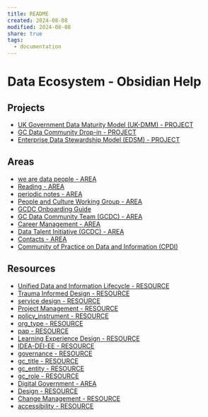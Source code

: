```yaml
---
title: README
created: 2024-08-08
modified: 2024-08-08
share: true
tags:
  - documentation
---
```

# Data Ecosystem - Obsidian Help

## Projects
- [UK Government Data Maturity Model (UK-DMM) - PROJECT](../UK%20Government%20Data%20Maturity%20Model%20(UK-DMM)%20-%20PROJECT.md)
- [GC Data Community Drop-in - PROJECT](../GC%20Data%20Community%20Drop-in%20-%20PROJECT.md)
- [Enterprise Data Stewardship Model (EDSM) - PROJECT](../Enterprise%20Data%20Stewardship%20Model%20(EDSM)%20-%20PROJECT.md)

## Areas
- [we are data people - AREA](../we%20are%20data%20people%20-%20AREA.md)
- [Reading - AREA](../Reading%20-%20AREA.md)
- [periodic notes - AREA](../periodic%20notes%20-%20AREA.md)
- [People and Culture Working Group - AREA](../People%20and%20Culture%20Working%20Group%20-%20AREA.md)
- [GCDC Onboarding Guide](../GCDC%20Onboarding%20Guide.md)
- [GC Data Community Team (GCDC) - AREA](../GC%20Data%20Community%20Team%20(GCDC)%20-%20AREA.md)
- [Career Management - AREA](../Career%20Management%20-%20AREA.md)
- [Data Talent Initiative (GCDC) - AREA](../Data%20Talent%20Initiative%20(GCDC)%20-%20AREA.md)
- [Contacts - AREA](../Contacts%20-%20AREA.md)
- [Community of Practice on Data and Information (CPDI)](../Community%20of%20Practice%20on%20Data%20and%20Information%20(CPDI).md)

## Resources
- [Unified Data and Information Lifecycle - RESOURCE](../Unified%20Data%20and%20Information%20Lifecycle%20-%20RESOURCE.md)
- [Trauma Informed Design - RESOURCE](../Trauma%20Informed%20Design%20-%20RESOURCE.md)
- [service design - RESOURCE](../service%20design%20-%20RESOURCE.md)
- [Project Management - RESOURCE](../Project%20Management%20-%20RESOURCE.md)
- [policy_instrument - RESOURCE](../policy_instrument%20-%20RESOURCE.md)
- [org_type - RESOURCE](../org_type%20-%20RESOURCE.md)
- [pap - RESOURCE](../pap%20-%20RESOURCE.md)
- [Learning Experience Design - RESOURCE](../Learning%20Experience%20Design%20-%20RESOURCE.md)
- [IDEA-DEI-EE - RESOURCE](../IDEA-DEI-EE%20-%20RESOURCE.md)
- [governance - RESOURCE](../governance%20-%20RESOURCE.md)
- [gc_title - RESOURCE](../gc_title%20-%20RESOURCE.md)
- [gc_entity - RESOURCE](../gc_entity%20-%20RESOURCE.md)
- [gc_role - RESOURCE](../gc_role%20-%20RESOURCE.md)
- [Digital Government - AREA](../Digital%20Government%20-%20AREA.md)
- [Design - RESOURCE](../Design%20-%20RESOURCE.md)
- [Change Management - RESOURCE](../Change%20Management%20-%20RESOURCE.md)
- [accessibility - RESOURCE](../accessibility%20-%20RESOURCE.md)

